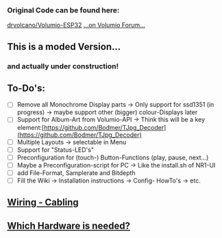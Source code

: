 ### Original Code can be found here:
[drvolcano/Volumio-ESP32](https://github.com/drvolcano/Volumio-ESP32)
[...on Volumio Forum...](https://community.volumio.org/t/wifi-remote-for-volumio-based-on-esp32-and-oled/39146)

## This is a moded Version...
### and actually under construction!

## To-Do's:

- [ ] Remove all Monochrome Display parts 
    -> Only support for ssd1351 (in progress)
    -> maybe support other (bigger) colour-Displays later
- [ ] Support for Album-Art from Volumio-API
    -> Think this will be a key element:[https://github.com/Bodmer/TJpg_Decoder](https://github.com/Bodmer/TJpg_Decoder)
- [ ] Multiple Layouts
    -> selectable in Menu
- [ ] Support for "Status-LED's"
- [ ] Preconfiguration for (touch-) Button-Functions (play, pause, next...)
- [ ] Maybe a Preconfiguration-script for PC
    -> Like the install.sh of NR1-UI
- [ ] add File-Format, Samplerate and Bitdepth
- [ ] Fill the Wiki
    -> Installation instructions
    -> Config- HowTo's
    -> etc.

## [Wiring - Cabling](https://github.com/Maschine2501/Volumio-ESP32/wiki/Wiring)

## [Which Hardware is needed?](https://github.com/Maschine2501/Volumio-ESP32/wiki/Used-Hardware)

